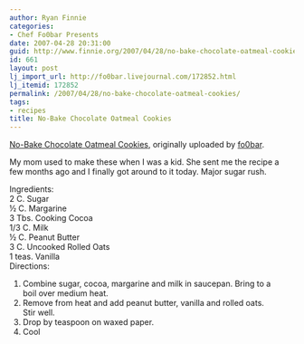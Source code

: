 ```yaml
---
author: Ryan Finnie
categories:
- Chef Fo0bar Presents
date: 2007-04-28 20:31:00
guid: http://www.finnie.org/2007/04/28/no-bake-chocolate-oatmeal-cookies/
id: 661
layout: post
lj_import_url: http://fo0bar.livejournal.com/172852.html
lj_itemid: 172852
permalink: /2007/04/28/no-bake-chocolate-oatmeal-cookies/
tags:
- recipes
title: No-Bake Chocolate Oatmeal Cookies
---
```

<div class="flickr-frame">
  <a href="http://www.flickr.com/photos/fo0bar/476287469/" title="photo sharing"><img src="http://farm1.static.flickr.com/224/476287469_989f096db5.jpg" class="flickr-photo" alt="" /></a><br /> <span class="flickr-caption"><a href="http://www.flickr.com/photos/fo0bar/476287469/">No-Bake Chocolate Oatmeal Cookies</a>, originally uploaded by <a href="http://www.flickr.com/people/fo0bar/">fo0bar</a>.</span>
</div>

<p class="flickr-yourcomment">
  My mom used to make these when I was a kid. She sent me the recipe a few months ago and I finally got around to it today. Major sugar rush.
</p>

Ingredients:  
2 C. Sugar  
½ C. Margarine  
3 Tbs. Cooking Cocoa  
1/3 C. Milk  
½ C. Peanut Butter  
3 C. Uncooked Rolled Oats  
1 teas. Vanilla  
Directions:  
1) Combine sugar, cocoa, margarine and milk in saucepan. Bring to a  
boil over medium heat.  
2) Remove from heat and add peanut butter, vanilla and rolled oats.  
Stir well.  
3) Drop by teaspoon on waxed paper.  
4) Cool
